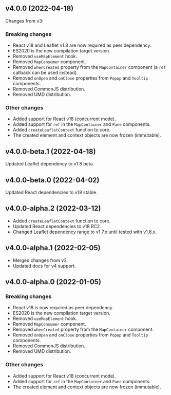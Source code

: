 ## v4.0.0 (2022-04-18)

Changes from v3:

### Breaking changes

- React v18 and Leaflet v1.8 are now required as peer dependency.
- ES2020 is the new compilation target version.
- Removed `useMapElement` hook.
- Removed `MapConsumer` component.
- Removed `whenCreated` property from the `MapContainer` component (a `ref` callback can be used instead).
- Removed `onOpen` and `onClose` properties from `Popup` and `Tooltip` components.
- Removed CommonJS distribution.
- Removed UMD distribution.

### Other changes

- Added support for React v18 (concurrent mode).
- Added support for `ref` in the `MapContainer` and `Pane` components.
- Added `createLeafletContext` function to core.
- The created element and context objects are now frozen (immutable).

## v4.0.0-beta.1 (2022-04-18)

Updated Leaflet dependency to v1.8 beta.

## v4.0.0-beta.0 (2022-04-02)

Updated React dependencies to v18 stable.

## v4.0.0-alpha.2 (2022-03-12)

- Added `createLeafletContext` function to core.
- Updated React dependencies to v18 RC2.
- Changed Leaflet dependency range to v1.7.x until tested with v1.8.x.

## v4.0.0-alpha.1 (2022-02-05)

- Merged changes from v3.
- Updated docs for v4 support.

## v4.0.0-alpha.0 (2022-01-05)

### Breaking changes

- React v18 is now required as peer dependency.
- ES2020 is the new compilation target version.
- Removed `useMapElement` hook.
- Removed `MapConsumer` component.
- Removed `whenCreated` property from the `MapContainer` component.
- Removed `onOpen` and `onClose` properties from `Popup` and `Tooltip` components.
- Removed CommonJS distribution.
- Removed UMD distribution.

### Other changes

- Added support for React v18 (concurrent mode).
- Added support for `ref` in the `MapContainer` and `Pane` components.
- The created element and context objects are now frozen (immutable).
